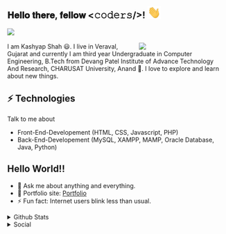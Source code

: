 <h2> 𝐇𝐞𝐥𝐥𝐨 𝐭𝐡𝐞𝐫𝐞, 𝐟𝐞𝐥𝐥𝐨𝐰 <𝚌𝚘𝚍𝚎𝚛𝚜/>! <img src="https://raw.githubusercontent.com/ABSphreak/ABSphreak/master/gifs/Hi.gif" width="30px"></h2>

![](https://komarev.com/ghpvc/?username=kashyap-shah&style=plastic) 

<img align='right' src='https://user-images.githubusercontent.com/5713670/87202985-820dcb80-c2b6-11ea-9f56-7ec461c497c3.gif' width='200"'>

I am Kashyap Shah 😃. I live in Veraval, Gujarat and currently I am third year Undergraduate in Computer Engineering, B.Tech from Devang Patel Institute of Advance Technology And Research, CHARUSAT University, Anand 🏫. I love to explore and learn about new things.

## ⚡ Technologies
Talk to me about
- Front-End-Developement (HTML, CSS, Javascript, PHP)
- Back-End-Developement (MySQL, XAMPP, MAMP, Oracle Database, Java, Python)

## Hello World!! 
- 💬 Ask me about anything and everything.
- 🎯 Portfolio site: [Portfolio](https://kashyap-shah.github.io)
- ⚡ Fun fact: Internet users blink less than usual.

<details><summary>Github Stats</summary><br>
  
[![Issues](https://img.shields.io/github/issues-raw/tterb/PlayMusic.svg?maxAge=25000)](https://github.com/kashyap-shah/issues)  [![GitHub pull requests](https://img.shields.io/github/issues-pr/cdnjs/cdnjs.svg?style=flat)](https://github.com/kashyap-shah/pulls) 
  
![](https://github-readme-stats.vercel.app/api?username=kashyap-shah&show_icons=true&theme=dark) <br>

![Top Langs](https://github-readme-stats.vercel.app/api/top-langs/?username=kashyap-shah&layout=compact&theme=dark) <br>

Advanced Github Stats : https://gitstats.me/kashyap-shah

</details>

<details><summary>Social</summary><br>

</details>

